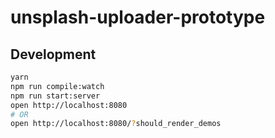 # unsplash-uploader-prototype

## Development

```sh
yarn
npm run compile:watch
npm run start:server
open http://localhost:8080
# OR
open http://localhost:8080/?should_render_demos
```
